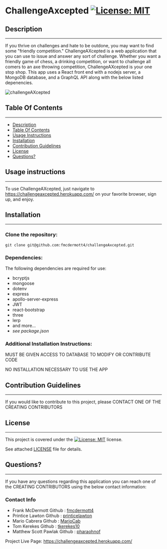 #  ChallengeAxcepted   [![License: MIT](https://img.shields.io/badge/License-MIT-yellow.svg)](https://opensource.org/licenses/MIT)

  ##  Description

***
  If you thrive on challenges and hate to be outdone, you may want to find some "friendly competition."  ChallengeAXcepted is a web application that you can use to issue and answer any sort of challenge. Whether you want a friendly game of chess, a drinking competition, or want to challenge all comers to an axe throwing competition, ChallengeAXcepted is your one stop shop. This app uses a React front end with a nodejs server, a MongoDB database, and a GraphQL API along with the below listed depenencies.

![challengeAXcepted](./challengeaxcepted.gif)
  
  ## Table Of Contents  

***
  * [Description](#Description)
  * [Table Of Contents](#table-of-contents)
  * [Usage Instructions](#usage-instructions)
  * [Installation](#Installation)
  * [Contribution Guidelines](#contribution-guidelines)
  * [License](#License)
  * [Questions?](#questions)


  ##  Usage instructions  

***
    
  To use ChallengeAXcepted, just navigate to https://challengeaxcepted.herokuapp.com/ on your favorite browser, sign up, and enjoy.  
    

  ##  Installation

***

  ### Clone the repository: 
    git clone git@github.com:fmcdermott4/challengeAxcepted.git  
      
  ### Dependencies:  
  The following dependencies are required for use:  
 *   bcryptjs
 *   mongoose
 *   dotenv
 *   express
 *   apollo-server-express
 *   JWT
 *   react-bootstrap
 *   three
 *   lerp
 *   and more...
 *   *see package.json*
  
  ### Additional Installation Instructions:

  MUST BE GIVEN ACCESS TO DATABASE TO MODIFY OR CONTRIBUTE CODE

  NO INSTALLATION NECESSARY TO USE THE APP

    
       

    
  ##  Contribution Guidelines  

***
    
  If you would like to contribute to this project, please CONTACT ONE OF THE CREATING CONTRIBUTORS
    
  ##  License

  ***
      
  This project is covered under the [![License: MIT](https://img.shields.io/badge/License-MIT-yellow.svg)](https://opensource.org/licenses/MIT) license.  
    
  See attached [LICENSE](./LICENSE) file for details.  
    
  ##  Questions?  

  ***
  
  If you have any questions regarding this application you can reach one of the CREATING CONTRIBUTORS using the below contact information:  
  ### Contact Info  
    
  * Frank McDermott       Github : [fmcdermott4](https://github.com/fmcdermott4)
  * Printice Lawton       Github : [printicelawton](https://github.com/printicelawton)
  * Mario Cabrera         Github : [MarioCab](https://github.com/MarioCab)
  * Tom Kerekes           Github : [tkerekes10](https://github.com/tkerekes10)
  * Matthew Scott Pawlak  Github : [pharaohnof](https://github.com/pharaohnof)

  Project Live Page: https://challengeaxcepted.herokuapp.com/
